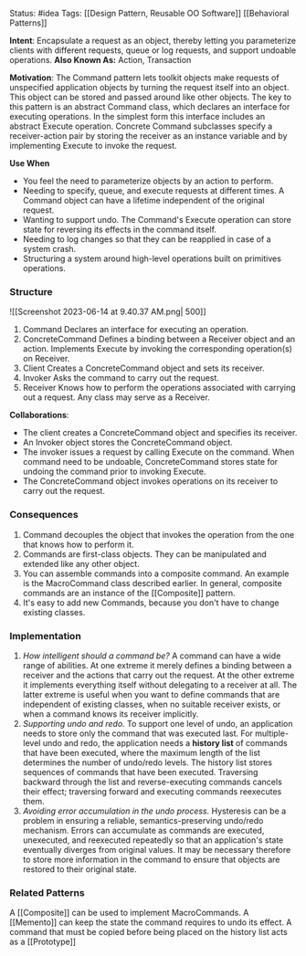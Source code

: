 Status: #idea
Tags: [[Design Pattern, Reusable OO Software]] [[Behavioral Patterns]]

**Intent**: Encapsulate a request as an object, thereby letting you parameterize clients with different requests, queue or log requests, and support undoable operations.
**Also Known As:** Action, Transaction

**Motivation**: The Command pattern lets toolkit objects make requests of unspecified application objects by turning the request itself into an object. This object can be stored and passed around like other objects. The key to this pattern is an abstract Command class, which declares an interface for executing operations. In the simplest form this interface includes an abstract Execute operation. Concrete Command subclasses specify a receiver-action pair by storing the receiver as an instance variable and by implementing Execute to invoke the request.

**Use When**
- You feel the need to parameterize objects by an action to perform.
- Needing to specify, queue, and execute requests at different times. A Command object can have a lifetime independent of the original request.
- Wanting to support undo. The Command's Execute operation can store state for reversing its effects in the command itself.
- Needing to log changes so that they can be reapplied in case of a system crash.
- Structuring a system around high-level operations built on primitives operations.

### Structure

![[Screenshot 2023-06-14 at 9.40.37 AM.png| 500]]

1. Command
		Declares an interface for executing an operation.
2. ConcreteCommand
		Defines a binding between a Receiver object and an action.
		Implements Execute by invoking the corresponding operation(s) on Receiver.
3. Client
		Creates a ConcreteCommand object and sets its receiver.
4. Invoker
		Asks the command to carry out the request.
5. Receiver
		Knows how to perform the operations associated with carrying out a request. Any class may serve as a Receiver.

**Collaborations**: 
- The client creates a ConcreteCommand object and specifies its receiver.
- An Invoker object stores the ConcreteCommand object.
- The invoker issues a request by calling Execute on the command. When command need to be undoable, ConcreteCommand stores state for undoing the command prior to invoking Execute.
- The ConcreteCommand object invokes operations on its receiver to carry out the request.

### Consequences
1. Command decouples the object that invokes the operation from the one that knows how to perform it.
2. Commands are first-class objects. They can be manipulated and extended like any other object.
3. You can assemble commands into a composite command. An example is the MacroCommand class described earlier. In general, composite commands are an instance of the [[Composite]] pattern.
4. It's easy to add new Commands, because you don't have to change existing classes.

### Implementation
1. _How intelligent should a command be?_ A command can have a wide range of abilities. At one extreme it merely defines a binding between a receiver and the actions that carry out the request. At the other extreme it implements everything itself without delegating to a receiver at all. The latter extreme is useful when you want to define commands that are independent of existing classes, when no suitable receiver exists, or when a command knows its receiver implicitly.
2. _Supporting undo and redo._ To support one level of undo, an application needs to store only the command that was executed last. For multiple-level undo and redo, the application needs a **history list** of commands that have been executed, where the maximum length of the list determines the number of undo/redo levels. The history list stores sequences of commands that have been executed. Traversing backward through the list and reverse-executing commands cancels their effect; traversing forward and executing commands reexecutes them.
3. _Avoiding error accumulation in the undo process._ Hysteresis can be a problem in ensuring a reliable, semantics-preserving undo/redo mechanism. Errors can accumulate as commands are executed, unexecuted, and reexecuted repeatedly so that an application's state eventually diverges from original values. It may be necessary therefore to store more information in the command to ensure that objects are restored to their original state.

### Related Patterns
A [[Composite]] can be used to implement MacroCommands.
A [[Memento]] can keep the state the command requires to undo its effect.
A command that must be copied before being placed on the history list acts as a [[Prototype]]